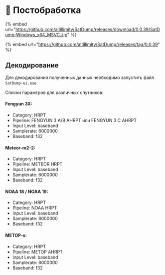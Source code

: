 # 📃 Постобработка

{% embed url="https://github.com/altillimity/SatDump/releases/download/0.0.39/SatDump-Windows_x64_MSVC.zip" %}

{% embed url="https://github.com/altillimity/SatDump/releases/tag/0.0.39" %}

## Декодирование

Для декодирования полученных данных необходимо запустить файл `SatDump-ui.exe`.

Списки парамтров для различных спутников:

#### Fengyun 3X:

* Category: HRPT
* Pipeline: FENGYUN 3 A/B AHRPT или FENGYUN 3 С AHRPT
* Input Level: baseband
* Samplerate: 6000000
* Baseband: f32

#### Meteor-m2-2:

* Category: HRPT
* Pipeline: METEOR HRPT
* Input Level: baseband
* Samplerate: 6000000
* Baseband: f32

#### NOAA 18 / NOAA 19:

* Category: HRPT
* Pipeline: NOAA HRPT
* Input Level: baseband
* Samplerate: 6000000
* Baseband: f32

#### METOP-x:

* Category: HRPT
* Pipeline: METOP AHRPT
* Input Level: baseband
* Samplerate: 6000000
* Baseband: f32

